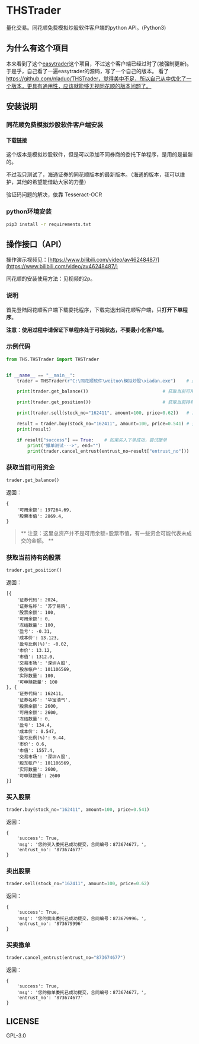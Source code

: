 # THSTrader
量化交易。同花顺免费模拟炒股软件客户端的python API。(Python3)

## 为什么有这个项目
本来看到了这个[easytrader](https://github.com/shidenggui/easytrader)这个项目，不过这个客户端已经过时了(被强制更新)。于是乎，自己看了一遍easytrader的源码，写了一个自己的版本。
看了 https://github.com/nladuo/THSTrader，觉得美中不足，所以自己从中优化了一个版本，更具有通用性，应该就能够无视同花顺的版本问题了。

## 安装说明
### 同花顺免费模拟炒股软件客户端安装
#### 下载链接
这个版本是模拟炒股软件，但是可以添加不同券商的委托下单程序，是用的是最新的。

不过我只测试了，海通证券的同花顺版本的最新版本。（海通的版本，我可以维护，其他的希望能借助大家的力量）

验证码问题的解决，依靠 Tesseract-OCR


### python环境安装
``` bash
pip3 install -r requirements.txt
```

## 操作接口（API）
操作演示视频见：[https://www.bilibili.com/video/av46248487/](https://www.bilibili.com/video/av46248487/)

同花顺的安装使用方法：见视频的2p。

### 说明
首先登陆同花顺客户端下载委托程序，下载完退出同花顺客户端，只**打开下单程序**。

**注意：使用过程中请保证下单程序处于可视状态，不要最小化客户端。**

### 示例代码
``` python
from THS.THSTrader import THSTrader


if __name__ == "__main__":
    trader = THSTrader(r"C:\同花顺软件\weituo\模拟炒股\xiadan.exe")    # 连接客户端

    print(trader.get_balance())                            # 获取当前可用资金

    print(trader.get_position())                           # 获取当前持有的股票

    print(trader.sell(stock_no="162411", amount=100, price=0.62))   # 卖出股票

    result = trader.buy(stock_no="162411", amount=100, price=0.541) # 买入股票
    print(result)

    if result["success"] == True:	 # 如果买入下单成功，尝试撤单
        print("撤单测试--->", end="")
        print(trader.cancel_entrust(entrust_no=result["entrust_no"]))
```

### 获取当前可用资金
``` python
trader.get_balance()
```
返回：
```
{
	'可用余额': 197264.69,
	'股票市值': 2869.4,
}
```
> ** 注意：这里总资产并不是可用余额+股票市值，有一些资金可能代表未成交的金额。 **
### 获取当前持有的股票
``` python
trader.get_position()
```
返回：
```
[{
	'证券代码': 2024,
	'证券名称': '苏宁易购',
	'股票余额': 100,
	'可用余额': 0,
	'冻结数量': 100,
	'盈亏': -0.31,
	'成本价': 13.123,
	'盈亏比例(%)': -0.02,
	'市价': 13.12,
	'市值': 1312.0,
	'交易市场': '深圳Ａ股',
	'股东帐户': 101106569,
	'实际数量': 100,
	'可申赎数量': 100
}, {
	'证券代码': 162411,
	'证券名称': '华宝油气',
	'股票余额': 2600,
	'可用余额': 2600,
	'冻结数量': 0,
	'盈亏': 134.4,
	'成本价': 0.547,
	'盈亏比例(%)': 9.44,
	'市价': 0.6,
	'市值': 1557.4,
	'交易市场': '深圳Ａ股',
	'股东帐户': 101106569,
	'实际数量': 2600,
	'可申赎数量': 2600
}]
```

### 买入股票
``` python
trader.buy(stock_no="162411", amount=100, price=0.541)
```
返回：
```
{
	'success': True,
	'msg': '您的买入委托已成功提交，合同编号：873674677。',
	'entrust_no': '873674677'
}
```

### 卖出股票
``` python
trader.sell(stock_no="162411", amount=100, price=0.62)
```
返回：
```
{
	'success': True,
	'msg': '您的卖出委托已成功提交，合同编号：873679996。',
	'entrust_no': '873679996'
}
```


### 买卖撤单
``` python
trader.cancel_entrust(entrust_no="873674677")
```
返回：
```
{
	'success': True,
	'msg': '您的撤单委托已成功提交，合同编号：873674677。',
	'entrust_no': '873674677'
}
```

## LICENSE
GPL-3.0
